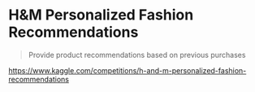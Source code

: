 # H&M Personalized Fashion Recommendations
> Provide product recommendations based on previous purchases

<https://www.kaggle.com/competitions/h-and-m-personalized-fashion-recommendations>
